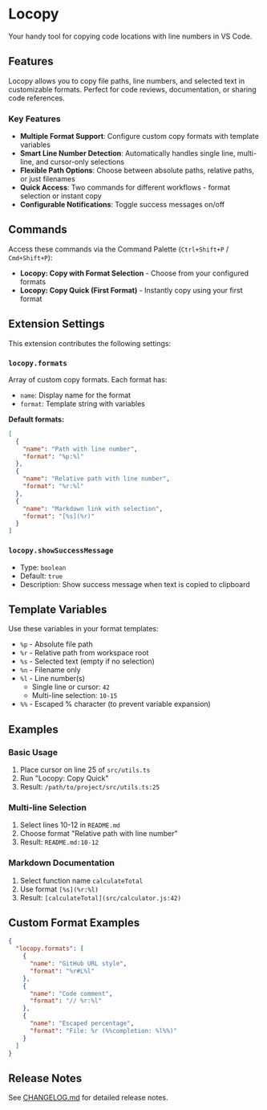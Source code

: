 # Locopy

Your handy tool for copying code locations with line numbers in VS Code.

## Features

Locopy allows you to copy file paths, line numbers, and selected text in customizable formats. Perfect for code reviews, documentation, or sharing code references.

### Key Features

- **Multiple Format Support**: Configure custom copy formats with template variables
- **Smart Line Number Detection**: Automatically handles single line, multi-line, and cursor-only selections
- **Flexible Path Options**: Choose between absolute paths, relative paths, or just filenames
- **Quick Access**: Two commands for different workflows - format selection or instant copy
- **Configurable Notifications**: Toggle success messages on/off

## Commands

Access these commands via the Command Palette (`Ctrl+Shift+P` / `Cmd+Shift+P`):

- **Locopy: Copy with Format Selection** - Choose from your configured formats
- **Locopy: Copy Quick (First Format)** - Instantly copy using your first format

## Extension Settings

This extension contributes the following settings:

### `locopy.formats`
Array of custom copy formats. Each format has:
- `name`: Display name for the format
- `format`: Template string with variables

**Default formats:**
```json
[
  {
    "name": "Path with line number",
    "format": "%p:%l"
  },
  {
    "name": "Relative path with line number", 
    "format": "%r:%l"
  },
  {
    "name": "Markdown link with selection",
    "format": "[%s](%r)"
  }
]
```

### `locopy.showSuccessMessage`
- Type: `boolean`
- Default: `true`
- Description: Show success message when text is copied to clipboard

## Template Variables

Use these variables in your format templates:

- `%p` - Absolute file path
- `%r` - Relative path from workspace root
- `%s` - Selected text (empty if no selection)
- `%n` - Filename only
- `%l` - Line number(s)
  - Single line or cursor: `42`
  - Multi-line selection: `10-15`
- `%%` - Escaped % character (to prevent variable expansion)

## Examples

### Basic Usage
1. Place cursor on line 25 of `src/utils.ts`
2. Run "Locopy: Copy Quick"
3. Result: `/path/to/project/src/utils.ts:25`

### Multi-line Selection
1. Select lines 10-12 in `README.md`
2. Choose format "Relative path with line number"
3. Result: `README.md:10-12`

### Markdown Documentation
1. Select function name `calculateTotal`
2. Use format `[%s](%r:%l)`
3. Result: `[calculateTotal](src/calculator.js:42)`

## Custom Format Examples

```json
{
  "locopy.formats": [
    {
      "name": "GitHub URL style",
      "format": "%r#L%l"
    },
    {
      "name": "Code comment",
      "format": "// %r:%l"
    },
    {
      "name": "Escaped percentage",
      "format": "File: %r (%%completion: %l%%)"
    }
  ]
}
```

## Release Notes

See [CHANGELOG.md](CHANGELOG.md) for detailed release notes.
